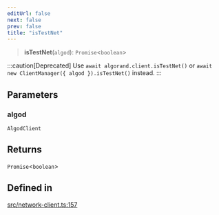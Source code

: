 ```yaml
---
editUrl: false
next: false
prev: false
title: "isTestNet"
---
```


> **isTestNet**(`algod`): `Promise`\<`boolean`\>

:::caution[Deprecated]
Use `await algorand.client.isTestNet()` or `await new ClientManager({ algod }).isTestNet()` instead.
:::

## Parameters

### algod

`AlgodClient`

## Returns

`Promise`\<`boolean`\>

## Defined in

[src/network-client.ts:157](https://github.com/algorandfoundation/algokit-utils-ts/blob/87156fe9637eca52c0bc9e840c5804088cb40974/src/network-client.ts#L157)
